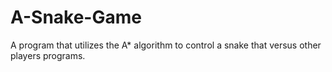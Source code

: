 # A-Snake-Game
A program that utilizes the A* algorithm to control a snake that versus other players programs.
